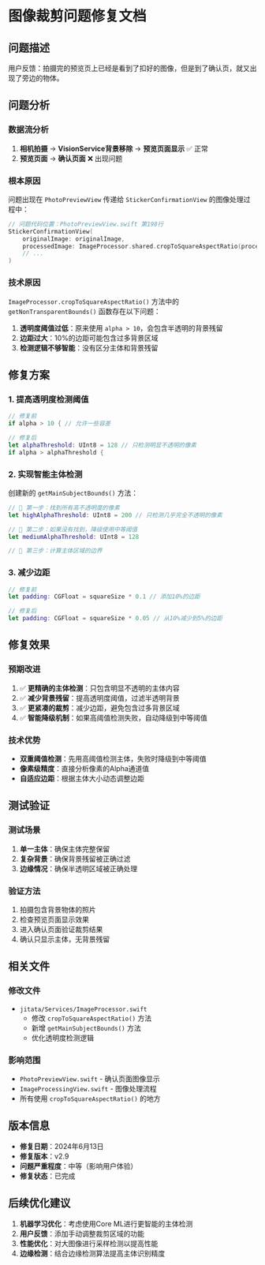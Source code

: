 # 图像裁剪问题修复文档

## 问题描述

用户反馈：拍摄完的预览页上已经是看到了扣好的图像，但是到了确认页，就又出现了旁边的物体。

## 问题分析

### 数据流分析
1. **相机拍摄** → **VisionService背景移除** → **预览页面显示** ✅ 正常
2. **预览页面** → **确认页面** ❌ 出现问题

### 根本原因
问题出现在 `PhotoPreviewView` 传递给 `StickerConfirmationView` 的图像处理过程中：

```swift
// 问题代码位置：PhotoPreviewView.swift 第198行
StickerConfirmationView(
    originalImage: originalImage,
    processedImage: ImageProcessor.shared.cropToSquareAspectRatio(processedImage), // ❌ 这里出问题
    // ...
)
```

### 技术原因
`ImageProcessor.cropToSquareAspectRatio()` 方法中的 `getNonTransparentBounds()` 函数存在以下问题：

1. **透明度阈值过低**：原来使用 `alpha > 10`，会包含半透明的背景残留
2. **边距过大**：10%的边距可能包含过多背景区域
3. **检测逻辑不够智能**：没有区分主体和背景残留

## 修复方案

### 1. 提高透明度检测阈值
```swift
// 修复前
if alpha > 10 { // 允许一些容差

// 修复后  
let alphaThreshold: UInt8 = 128 // 只检测明显不透明的像素
if alpha > alphaThreshold {
```

### 2. 实现智能主体检测
创建新的 `getMainSubjectBounds()` 方法：

```swift
// 🎯 第一步：找到所有高不透明度的像素
let highAlphaThreshold: UInt8 = 200 // 只检测几乎完全不透明的像素

// 🎯 第二步：如果没有找到，降级使用中等阈值
let mediumAlphaThreshold: UInt8 = 128

// 🎯 第三步：计算主体区域的边界
```

### 3. 减少边距
```swift
// 修复前
let padding: CGFloat = squareSize * 0.1 // 添加10%的边距

// 修复后
let padding: CGFloat = squareSize * 0.05 // 从10%减少到5%的边距
```

## 修复效果

### 预期改进
1. ✅ **更精确的主体检测**：只包含明显不透明的主体内容
2. ✅ **减少背景残留**：提高透明度阈值，过滤半透明背景
3. ✅ **更紧凑的裁剪**：减少边距，避免包含过多背景区域
4. ✅ **智能降级机制**：如果高阈值检测失败，自动降级到中等阈值

### 技术优势
- **双重阈值检测**：先用高阈值检测主体，失败时降级到中等阈值
- **像素级精度**：直接分析像素的Alpha通道值
- **自适应边距**：根据主体大小动态调整边距

## 测试验证

### 测试场景
1. **单一主体**：确保主体完整保留
2. **复杂背景**：确保背景残留被正确过滤
3. **边缘情况**：确保半透明区域被正确处理

### 验证方法
1. 拍摄包含背景物体的照片
2. 检查预览页面显示效果
3. 进入确认页面验证裁剪结果
4. 确认只显示主体，无背景残留

## 相关文件

### 修改文件
- `jitata/Services/ImageProcessor.swift`
  - 修改 `cropToSquareAspectRatio()` 方法
  - 新增 `getMainSubjectBounds()` 方法
  - 优化透明度检测逻辑

### 影响范围
- `PhotoPreviewView.swift` - 确认页面图像显示
- `ImageProcessingView.swift` - 图像处理流程
- 所有使用 `cropToSquareAspectRatio()` 的地方

## 版本信息

- **修复日期**：2024年6月13日
- **修复版本**：v2.9
- **问题严重程度**：中等（影响用户体验）
- **修复状态**：已完成

## 后续优化建议

1. **机器学习优化**：考虑使用Core ML进行更智能的主体检测
2. **用户反馈**：添加手动调整裁剪区域的功能
3. **性能优化**：对大图像进行采样检测以提高性能
4. **边缘检测**：结合边缘检测算法提高主体识别精度 